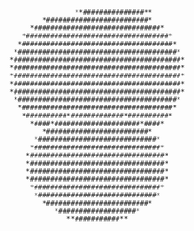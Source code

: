 			             			     **###############**
						         *#########################*
						      *###############################*
						    *###################################*
						   *#####################################*
						  *#######################################*
						 *#########################################*
						 *#########################################*
						 *#########################################*
						 *#########################################*
						 *#########################################*
						  *#######################################*
						   *#####################################*
						    *##########*#############*##########*
						      *####*#####################*####*
						         *#########################*
						       *#############################*
						      *###############################*
						     *#################################*
						     *#################################*
						     *#################################*
						     *#################################*
						      *###############################*
						       *#############################*
						         *#########################*
						            *###################*
						               **###########**
			
